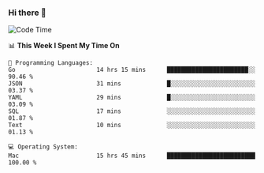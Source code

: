 ### Hi there 👋

<!--
**CrazyCollin/crazycollin** is a ✨ _special_ ✨ repository because its `README.md` (this file) appears on your GitHub profile.

Here are some ideas to get you started:

- 🔭 I’m currently working on ...
- 🌱 I’m currently learning ...
- 👯 I’m looking to collaborate on ...
- 🤔 I’m looking for help with ...
- 💬 Ask me about ...
- 📫 How to reach me: ...
- 😄 Pronouns: ...
- ⚡ Fun fact: ...
-->

<!--START_SECTION:waka-->
![Code Time](http://img.shields.io/badge/Code%20Time-3%2C328%20hrs%2014%20mins-blue)

📊 **This Week I Spent My Time On** 

```text
💬 Programming Languages: 
Go                       14 hrs 15 mins      ███████████████████████░░   90.46 % 
JSON                     31 mins             █░░░░░░░░░░░░░░░░░░░░░░░░   03.37 % 
YAML                     29 mins             █░░░░░░░░░░░░░░░░░░░░░░░░   03.09 % 
SQL                      17 mins             ░░░░░░░░░░░░░░░░░░░░░░░░░   01.87 % 
Text                     10 mins             ░░░░░░░░░░░░░░░░░░░░░░░░░   01.13 % 

💻 Operating System: 
Mac                      15 hrs 45 mins      █████████████████████████   100.00 % 
```


<!--END_SECTION:waka-->
